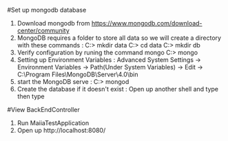#Set up mongodb database
1) Download mongodb from https://www.mongodb.com/download-center/community
2) MongoDB requires a folder to store all data so we will create a directory with these commands :
C:\> mkdir data
C:\> cd data
C:\> mkdir db
3) Verify configuration by runing the command mongo 
C:\> mongo
4) Setting up Environment Variables :
Advanced System Settings -> Environment Variables -> Path(Under System Variables) -> Edit -> C:\Program Files\MongoDB\Server\4.0\bin
5) start the MongoDB serve :
C:\> mongod 
6) Create the database if it doesn't exist : 
Open up another shell and type <mongo> then type <use PostsDatabase>

#View BackEndController
1) Run MaiiaTestApplication
2) Open up http://localhost:8080/



